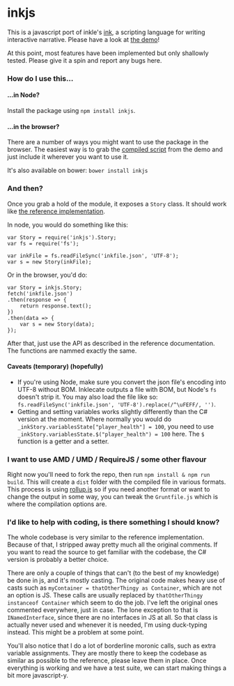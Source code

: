 # inkjs

This is a javascript port of inkle's [ink](https://github.com/inkle/ink), a scripting language for writing interactive narrative. Please have a look at [the demo](http://yannick-lohse.fr/inkjs/)!

At this point, most features have been implemented but only shallowly tested. Please give it a spin and report any bugs here.

### How do I use this…

#### …in Node?

Install the package using `npm install inkjs`.

#### …in the browser?

There are a number of ways you might want to use the package in the browser. The easiest way is to grab the [compiled script](http://yannick-lohse.fr/inkjs/ink.iife.js) from the demo and just include it wherever you want to use it.

It's also available on bower: `bower install inkjs`

### And then?

Once you grab a hold of the module, it exposes a `Story` class. It should work like [the reference implementation](https://github.com/inkle/ink/blob/master/Documentation/RunningYourInk.md).

In node, you would do something like this:

```
var Story = require('inkjs').Story;
var fs = require('fs');

var inkFile = fs.readFileSync('inkfile.json', 'UTF-8');
var s = new Story(inkFile);
```

Or in the browser, you'd do:

```
var Story = inkjs.Story;
fetch('inkfile.json')
.then(response => {
	return response.text();
})
.then(data => {
	var s = new Story(data);
});
```

After that, just use the API as described in the reference documentation. The functions are nammed exactly the same.

#### Caveats (temporary) (hopefully)

- If you're using Node, make sure you convert the json file's encoding into UTF-8 without BOM. Inklecate outputs a file with BOM, but Node's `fs` doesn't strip it. You may also load the file like so: `fs.readFileSync('inkfile.json', 'UTF-8').replace(/^\uFEFF/, '')`.
- Getting and setting variables works slightly differently than the C# version at the moment. Where normally you would do `_inkStory.variablesState["player_health"] = 100`, you need to use `_inkStory.variablesState.$("player_health") = 100` here. The `$` function is a getter and a setter.

### I want to use AMD / UMD / RequireJS / some other flavour

Right now you'll need to fork the repo, then run `npm install & npm run build`. This will create a `dist` folder with the compiled file in various formats. This process is using [rollup.js](http://rollupjs.org/) so if you need another format or want to change the output in some way, you can tweak the `Gruntfile.js` which is where the compilation options are.

### I'd like to help with coding, is there something I should know?

The whole codebase is very similar to the reference implementation. Because of that, I stripped away pretty much all the original comments. If you want to read the source to get familiar with the codebase, the C# version is probably a better choice.

There are only a couple of things that can't (to the best of my knowledge) be done in js, and it's mostly casting. The original code makes heavy use of casts such as `myContainer = thatOtherThingy as Container`, which are not an option is JS. These calls are usually replaced by `thatOtherThingy instanceof Container` which seem to do the job. I've left the original ones commented everywhere, just in case.
The lone exception to that is `INamedInterface`, since there are no interfaces in JS at all. So that class is actually never used and whenever it is needed, I'm using duck-typing instead. This might be a problem at some point.

You'll also notice that I do a lot of borderline moronic calls, such as extra variable assignments. They are mostly there to keep the codebase as similar as possible to the reference, please leave them in place. Once everything is working and we have a test suite, we can start making things a bit more javascript-y. 
